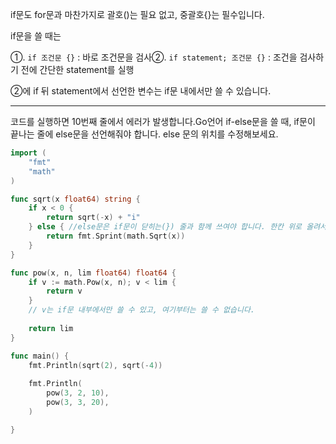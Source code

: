 if문도 for문과 마찬가지로 괄호()는 필요 없고, 중괄호{}는 필수입니다.

if문을 쓸 때는

①. `if 조건문 {}` : 바로 조건문을 검사②. `if statement; 조건문 {}` : 조건을 검사하기 전에 간단한 statement를 실행

②에 if 뒤 statement에서 선언한 변수는 if문 내에서만 쓸 수 있습니다.

---

코드를 실행하면 10번째 줄에서 에러가 발생합니다.Go언어 if-else문을 쓸 때, if문이 끝나는 줄에 else문을 선언해줘야 합니다. else 문의 위치를 수정해보세요.

  

```Go
import (
    "fmt"
    "math"
)

func sqrt(x float64) string {
    if x < 0 {
        return sqrt(-x) + "i"
    } else { //else문은 if문이 닫히는(}) 줄과 함께 쓰여야 합니다. 한칸 위로 올려서 제출해보세요! 
        return fmt.Sprint(math.Sqrt(x))
    }
}

func pow(x, n, lim float64) float64 {
    if v := math.Pow(x, n); v < lim {
        return v
    }
    // v는 if문 내부에서만 쓸 수 있고, 여기부터는 쓸 수 없습니다.
    
    return lim
}

func main() {
    fmt.Println(sqrt(2), sqrt(-4))
    
    fmt.Println(
        pow(3, 2, 10),
        pow(3, 3, 20),
    )

}
```